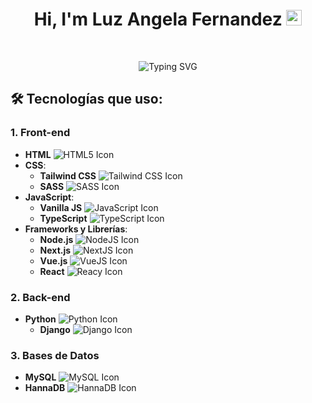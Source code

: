 <div>
  <h1 align="center">
    Hi, I'm Luz Angela Fernandez 
    <img src="https://media.giphy.com/media/hvRJCLFzcasrR4ia7z/giphy.gif" width="25">
  </h1>
  <br>
  <p align="center">
    <img src="https://readme-typing-svg.demolab.com?font=Fira+Code&duration=4996&pause=1000&center=true&vCenter=true&lines=Full+Stack+Python+and+JS+Developer;Django+|+React+|+Express+|+NextJS;Always+learning+new+technologies" align='center' alt="Typing SVG" />
  </p>
</div>

## 🛠 Tecnologías que uso:

### 1. **Front-end**
- **HTML** ![HTML5 Icon](https://img.shields.io/badge/-HTML5-E34F26?logo=html5&logoColor=white)
- **CSS**:
  - **Tailwind CSS** ![Tailwind CSS Icon](https://img.shields.io/badge/-Tailwind_CSS-38B2AC?logo=tailwind-css&logoColor=white)
  - **SASS** ![SASS Icon](https://img.shields.io/badge/-SASS-CC6699?logo=sass&logoColor=white)
- **JavaScript**:
  - **Vanilla JS** ![JavaScript Icon](https://img.shields.io/badge/-JavaScript-F7DF1E?logo=javascript&logoColor=black)
  - **TypeScript** ![TypeScript Icon](https://img.shields.io/badge/-TypeScript-007ACC?logo=typescript&logoColor=white)
- **Frameworks y Librerías**:
  - **Node.js** ![NodeJS Icon](https://img.shields.io/badge/-Node.js-339933?logo=node.js&logoColor=white)
  - **Next.js** ![NextJS Icon](https://img.shields.io/badge/-Next.js-000000?logo=next.js&logoColor=white)
  - **Vue.js** ![VueJS Icon](https://img.shields.io/badge/-Vue.js-4FC08D?logo=vue.js&logoColor=white)
  - **React** ![Reacy Icon](https://img.shields.io/badge/-React.js-4FC08D?logo=react.js&logoColor=white)

### 2. **Back-end**
- **Python** ![Python Icon](https://img.shields.io/badge/-Python-3776AB?logo=python&logoColor=white)
  - **Django** ![Django Icon](https://img.shields.io/badge/-Django-092E20?logo=django&logoColor=white)

### 3. **Bases de Datos**
- **MySQL** ![MySQL Icon](https://img.shields.io/badge/-MySQL-4479A1?logo=mysql&logoColor=white)
- **HannaDB** ![HannaDB Icon](https://img.shields.io/badge/-HannaDB-0062cc?logo=database&logoColor=white)


<!--
**LuzfernandezG/LuzfernandezG** is a ✨ _special_ ✨ repository because its `README.md` (this file) appears on your GitHub profile.

Here are some ideas to get you started:

- 🔭 I’m currently working on ...
- 🌱 I’m currently learning ...
- 👯 I’m looking to collaborate on ...
- 🤔 I’m looking for help with ...
- 💬 Ask me about ...
- 📫 How to reach me: ...
- 😄 Pronouns: ...
- ⚡ Fun fact: ...
-->
